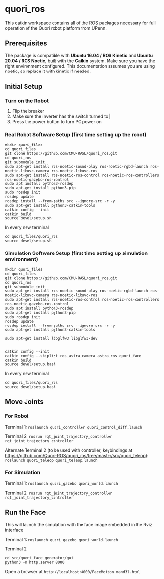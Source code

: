 # quori_ros

This catkin workspace contains all of the ROS packages necessary for full operation of the Quori robot platform from UPenn.

## Prerequisites

The package is compatible with **Ubuntu 16.04 / ROS Kinetic** and **Ubuntu 20.04 / ROS Noetic**, built with the **Catkin** system. Make sure you have the right environment configured. This documentation assumes you are using noetic, so replace it with kinetic if needed.

## Initial Setup

### Turn on the Robot

1. Flip the breaker
2. Make sure the inverter has the switch turned to |
3. Press the power button to turn PC power on

### Real Robot Software Setup (first time setting up the robot)

```
mkdir quori_files
cd quori_files
git clone https://github.com/CMU-RASL/quori_ros.git
cd quori_ros
git submodule init
sudo apt-get install ros-noetic-sound-play ros-noetic-rgbd-launch ros-noetic-libuvc-camera ros-noetic-libuvc-ros
sudo apt-get install ros-noetic-ros-control ros-noetic-ros-controllers ros-noetic-gazebo-ros-control
sudo apt install python3-rosdep
sudo apt-get install python3-pip
sudo rosdep init
rosdep update
rosdep install --from-paths src --ignore-src -r -y
sudo apt-get install python3-catkin-tools
catkin config --init
catkin_build
source devel/setup.sh
```

In every new terminal
```
cd quori_files/quori_ros
source devel/setup.sh
```

### Simulation Software Setup (first time setting up simulation environment)

```
mkdir quori_files
cd quori_files
git clone https://github.com/CMU-RASL/quori_ros.git
cd quori_ros
git submodule init
sudo apt-get install ros-noetic-sound-play ros-noetic-rgbd-launch ros-noetic-libuvc-camera ros-noetic-libuvc-ros
sudo apt-get install ros-noetic-ros-control ros-noetic-ros-controllers ros-noetic-gazebo-ros-control
sudo apt install python3-rosdep
sudo apt-get install python3-pip
sudo rosdep init
rosdep update
rosdep install --from-paths src --ignore-src -r -y
sudo apt-get install python3-catkin-tools

sudo apt-get install libglfw3 libglfw3-dev


catkin config --init
catkin config --skiplist ros_astra_camera astra_ros quori_face
catkin_build
source devel/setup.bash
```

In every new terminal
```
cd quori_files/quori_ros
source devel/setup.bash
```

## Move Joints

### For Robot

Terminal 1: `roslaunch quori_controller quori_control_diff.launch`

Terminal 2: `rosrun rqt_joint_trajectory_controller rqt_joint_trajectory_controller`

Alternate Terminal 2 (to be used with controller, keybindings at https://github.com/Quori-ROS/quori_ros/tree/master/src/quori_teleop): `roslaunch quori_teleop quori_teleop.launch`

### For Simulation

Terminal 1: `roslaunch quori_gazebo quori_world.launch`

Terminal 2: `rosrun rqt_joint_trajectory_controller rqt_joint_trajectory_controller`

## Run the Face

This will launch the simulation with the face image embedded in the Rviz interface

Terminal 1: `roslaunch quori_gazebo quori_world.launch`

Terminal 2:
```
cd src/quori_face_generator/gui
python3 -m http.server 8000
```

Open a browser at `http://localhost:8000/FaceMotion mand3l.html`




